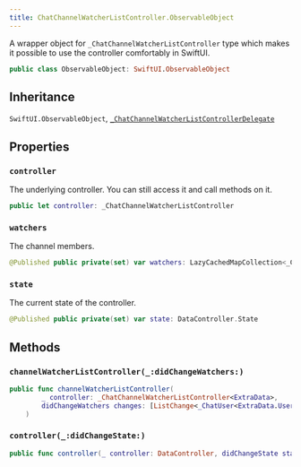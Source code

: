 ```yaml
---
title: ChatChannelWatcherListController.ObservableObject
---
```


A wrapper object for `_ChatChannelWatcherListController` type which makes it possible to use the controller
comfortably in SwiftUI.

``` swift
public class ObservableObject: SwiftUI.ObservableObject 
```

## Inheritance

`SwiftUI.ObservableObject`, [`_ChatChannelWatcherListControllerDelegate`](chat-channel-watcher-list-controller-delegate.md)

## Properties

### `controller`

The underlying controller. You can still access it and call methods on it.

``` swift
public let controller: _ChatChannelWatcherListController
```

### `watchers`

The channel members.

``` swift
@Published public private(set) var watchers: LazyCachedMapCollection<_ChatUser<ExtraData.User>> = []
```

### `state`

The current state of the controller.

``` swift
@Published public private(set) var state: DataController.State
```

## Methods

### `channelWatcherListController(_:didChangeWatchers:)`

``` swift
public func channelWatcherListController(
        _ controller: _ChatChannelWatcherListController<ExtraData>,
        didChangeWatchers changes: [ListChange<_ChatUser<ExtraData.User>>]
    ) 
```

### `controller(_:didChangeState:)`

``` swift
public func controller(_ controller: DataController, didChangeState state: DataController.State) 
```
